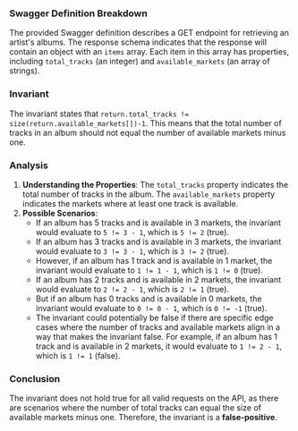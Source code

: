 ### Swagger Definition Breakdown
The provided Swagger definition describes a GET endpoint for retrieving an artist's albums. The response schema indicates that the response will contain an object with an `items` array. Each item in this array has properties, including `total_tracks` (an integer) and `available_markets` (an array of strings).

### Invariant
The invariant states that `return.total_tracks != size(return.available_markets[])-1`. This means that the total number of tracks in an album should not equal the number of available markets minus one.

### Analysis
1. **Understanding the Properties**: The `total_tracks` property indicates the total number of tracks in the album. The `available_markets` property indicates the markets where at least one track is available. 
2. **Possible Scenarios**: 
   - If an album has 5 tracks and is available in 3 markets, the invariant would evaluate to `5 != 3 - 1`, which is `5 != 2` (true).
   - If an album has 3 tracks and is available in 3 markets, the invariant would evaluate to `3 != 3 - 1`, which is `3 != 2` (true).
   - However, if an album has 1 track and is available in 1 market, the invariant would evaluate to `1 != 1 - 1`, which is `1 != 0` (true).
   - If an album has 2 tracks and is available in 2 markets, the invariant would evaluate to `2 != 2 - 1`, which is `2 != 1` (true).
   - But if an album has 0 tracks and is available in 0 markets, the invariant would evaluate to `0 != 0 - 1`, which is `0 != -1` (true).
   - The invariant could potentially be false if there are specific edge cases where the number of tracks and available markets align in a way that makes the invariant false. For example, if an album has 1 track and is available in 2 markets, it would evaluate to `1 != 2 - 1`, which is `1 != 1` (false).

### Conclusion
The invariant does not hold true for all valid requests on the API, as there are scenarios where the number of total tracks can equal the size of available markets minus one. Therefore, the invariant is a **false-positive**.

